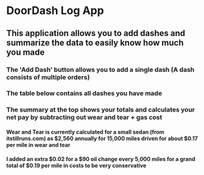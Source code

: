 # DoorDash Log App

## This application allows you to add dashes and summarize the data to easily know how much you made
### The 'Add Dash' button allows you to add a single dash (A dash consists of multiple orders)
### The table below contains all dashes you have made
### The summary at the top shows your totals and calculates your net pay by subtracting out wear and tear + gas cost

#### Wear and Tear is currently calculated for a small sedan (from itstillruns.com) as $2,560 annually for 15,000 miles driven for about $0.17 per mile in wear and tear
#### I added an extra $0.02 for a $90 oil change every 5,000 miles for a grand total of $0.19 per mile in costs to be very conservative 

